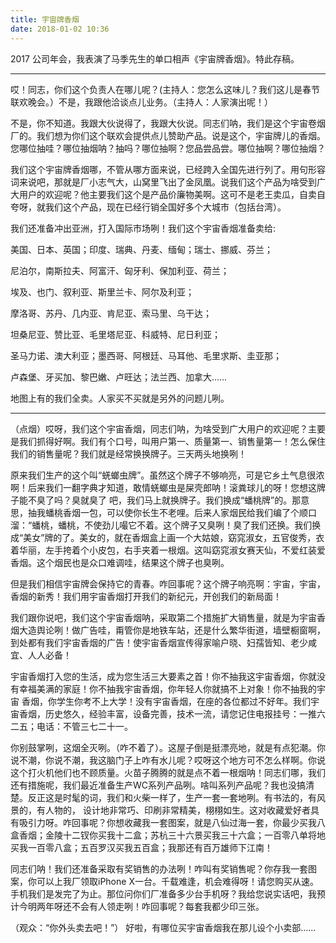 ```yaml
---
title: 宇宙牌香烟
date: 2018-01-02 10:36
---
```

2017 公司年会，我表演了马季先生的单口相声《宇宙牌香烟》。特此存稿。
<!-- more -->

---

哎！同志，你们这个负责人在哪儿呢？(主持人：您怎么这味儿？我们这儿是春节联欢晚会。）不是，我跟他洽谈点儿业务。（主持人：人家演出呢！）

不是，你不知道。我跟大伙说得了，我跟大伙说。同志们呐，我们是这个宇宙卷烟厂的。我们想为你们这个联欢会提供点儿赞助产品。说是这个，宇宙牌儿的香烟。您哪位抽哇？哪位抽烟呐？抽吗？哪位抽啊？您品尝品尝。哪位抽啊？哪位抽烟？

我们这个宇宙牌香烟哪，不管从哪方面来说，已经跨入全国先进行列了。用句形容词来说吧，那就是厂小志气大，山窝里飞出了金凤凰。说我们这个产品为啥受到广大用户的欢迎呢？他主要我们这个是产品价廉物美啊。这可不是老王卖瓜，自卖自夸呀，就我们这个产品，现在已经行销全国好多个大城市（包括台湾）。

我们还准备冲出亚洲，打入国际市场咧！我们这个宇宙香烟准备卖给:

美国、日本、英国；印度、瑞典、丹麦、缅甸；瑞士、挪威、芬兰；

尼泊尔，南斯拉夫、阿富汗、匈牙利、保加利亚、荷兰；

埃及、也门、叙利亚、斯里兰卡、阿尔及利亚；

摩洛哥、苏丹、几内亚、肯尼亚、索马里、乌干达；

坦桑尼亚、赞比亚、毛里塔尼亚、科威特、尼日利亚；

圣马力诺、澳大利亚；墨西哥、阿根廷、马耳他、毛里求斯、圭亚那；

卢森堡、牙买加、黎巴嫩、卢旺达；法兰西、加拿大……

地图上有的我们全卖。人家买不买就是另外的问题儿咧。

---

（点烟）哎呀，我们这个宇宙香烟，同志们呐，为啥受到广大用户的欢迎呢？主要是我们抓得好啊。我们有个口号，叫用户第一、质量第一、销售量第一！怎么保住我们的销售量呢？我们就是经常换换牌子。三天两头地换咧！

原来我们生产的这个叫“蜣螂虫牌”。虽然这个牌子不够响亮，可是它乡土气息很浓啊！后来我们一翻字典才知道，敢情蜣螂虫是屎壳郎呐！滚粪球儿的呀！您想这牌子能不臭了吗？臭就臭了 吧，我们马上就换牌子。我们换成“蟠桃牌”的。那意思，抽我蟠桃香烟一包，可以使你长生不老哩。后来人家烟民给我们编了个顺口溜：“蟠桃，蟠桃，不使劲儿嘬它不着。这个牌子又臭咧！臭了我们还换。我们换成“美女”牌的了。美女的，就在香烟盒上画一个大姑娘，窈窕淑女，五官俊秀，衣着华丽，左手挎着个小皮包，右手夹着一根烟。这叫窈窕淑女赛天仙，不爱红装爱香烟。这个烟民也是众口难调哇，结果这个牌子也臭咧。

但是我们相信宇宙牌会保持它的青春。咋回事呢？这个牌子响亮啊：宇宙，宇宙，香烟的新秀！我们用宇宙香烟打开我们的新纪元，开创我们的新局面！

我们跟你说吧，我们这个宇宙香烟呐，采取第二个措施扩大销售量，就是为宇宙香烟大造舆论咧！做广告哇，甭管你是地铁车站，还是什么繁华街道，墙壁橱窗啊，到处都有我们宇宙香烟的广告！使宇宙香烟宣传得家喻户晓、妇孺皆知、老少咸宜、人人必备！

宇宙香烟打入您的生活，成为您生活三大要素之首！你不抽我这宇宙香烟，你就没有幸福美满的家庭！你不抽我宇宙香烟，你年轻人你就搞不上对象！你不抽我的宇宙 香烟，你学生你考不上大学！没有宇宙香烟，在座的各位都过不好年。我们宇宙香烟，历史悠久，经验丰富，设备完善，技术一流，请您记住电报挂号：一推六二五；电话：不管三七二十一。

你别鼓掌咧，这烟全灭咧。（咋不着了）。这屋子倒是挺漂亮地，就是有点犯潮。你说不潮，你说不潮，我这脑门子上咋有水儿呢？哎呀这个地方可不怎么样啊。你说这个打火机他们也不顾质量。火苗子腾腾的就是点不着一根烟呐！同志们哪，我们还有措施呢，我们最近准备生产WC系列产品咧。啥叫系列产品呢？我也没搞清楚。反正这是时髦的词，我们和火柴一样了，生产一套一套地咧。有书法的，有风景的，有人物的， 设计地非常巧、印刷非常精美，栩栩如生。这对收藏爱好者具有吸引力呀。咋回事呢？你想收藏我一套图案，就是八仙过海一套，你最少买我八盒香烟；金陵十二钗你买我十二盒；苏杭三十六景买我三十六盒；一百零八单将地买我一百零八盒；五百罗汉买我五百盒；我那还有百万雄师下江南！   

同志们呐！我们还准备采取有奖销售的办法咧！咋叫有奖销售呢？你存我一套图案，你可以上我厂领取iPhone X一台。千载难逢，机会难得呀！请您购买从速。手机我们是发完了为止。那位问你们厂准备多少台手机呀？我给您说实话吧，我预计今明两年呀还不会有人领走咧！咋回事呢？每套我都少印三张。 

（观众：“你外头卖去吧！”）   好啦，有哪位买宇宙香烟我在那儿设个小卖部……